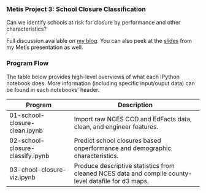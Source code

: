 ### Metis Project 3: School Closure Classification

Can we identify schools at risk for closure by performance and other characteristics?

Full discussion available on [my blog](http://www.huguedata.com/2016/05/21/predicting-school-closure/). You can also peek at the [slides](https://github.com/whugue/school-closure/blob/master/deck/School%20Closure%20Pres.pdf) from my Metis presentation as well.


### Program Flow
The table below provides high-level overviews of what each IPython notebook  does. More information (including specific input/ouput data) can be found in each notebooks' header.


Program 	| Description | 
----------- | ----------- |
01-school-closure-clean.ipynb | Import raw NCES CCD and EdFacts data, clean, and engineer features.
02-school-closure-classify.ipynb | Predict school closures based onperformance and demographic characteristics.
03-chool-closure-viz.ipynb | Produce descriptive statistics from cleaned NCES data and compile county-level datafile for d3 maps.

